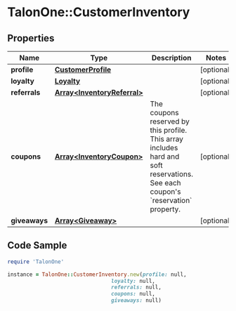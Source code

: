# TalonOne::CustomerInventory

## Properties

Name | Type | Description | Notes
------------ | ------------- | ------------- | -------------
**profile** | [**CustomerProfile**](CustomerProfile.md) |  | [optional] 
**loyalty** | [**Loyalty**](Loyalty.md) |  | [optional] 
**referrals** | [**Array&lt;InventoryReferral&gt;**](InventoryReferral.md) |  | [optional] 
**coupons** | [**Array&lt;InventoryCoupon&gt;**](InventoryCoupon.md) | The coupons reserved by this profile. This array includes hard and soft reservations. See each coupon&#39;s &#x60;reservation&#x60; property.  | [optional] 
**giveaways** | [**Array&lt;Giveaway&gt;**](Giveaway.md) |  | [optional] 

## Code Sample

```ruby
require 'TalonOne'

instance = TalonOne::CustomerInventory.new(profile: null,
                                 loyalty: null,
                                 referrals: null,
                                 coupons: null,
                                 giveaways: null)
```


